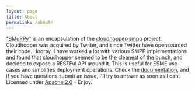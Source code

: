 ```yaml
---
layout: page
title: About
permalink: /about/
---
```


["SMuPPy"](http://github.com/krslynx/SMuPPy "SMuPPy") is an encapsulation of the [cloudhopper-smpp](http://github.com/twitter/cloudhopper-smpp "Cloudhopper SMPP") project. Cloudhopper was acquired by Twitter, and since Twitter have opensourced their code. Hooray. I have worked a lot with various SMPP implementations and found that cloudhopper seemed to be the cleanest of the bunch, and decided to expose a RESTFul API around it. This is useful for ESME use-cases and simplifies deployment operations. Check the [documentation](/docs "documentation"), and if you have questions submit an issue, I'll try to answer as soon as I can. Licensed under [Apache 2.0](https://github.com/krslynx/SMuPPy/blob/master/LICENSE "Apache 2.0") - Enjoy.